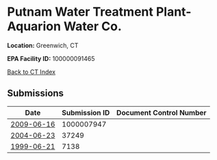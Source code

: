 # Putnam Water Treatment Plant-Aquarion Water Co.

**Location:** Greenwich, CT

**EPA Facility ID:** 100000091465

[Back to CT Index](../../index.md)

## Submissions

| Date | Submission ID | Document Control Number |
|------|--------------|-------------------------|
| [2009-06-16](submissions/1000007947.md) | 1000007947 |  |
| [2004-06-23](submissions/37249.md) | 37249 |  |
| [1999-06-21](submissions/7138.md) | 7138 |  |
